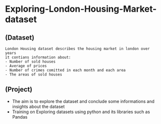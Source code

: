 # Exploring-London-Housing-Market-dataset

## (Dataset)
```
London Housing dataset describes the housing market in london over years
it contians information about:
- Number of sold houses
- Average of prices
- Number of crimes comitted in each month and each area
- The areas of sold houses
```
## (Project)

- The aim is to explore the dataset and conclude some informations and insights about the dataset 
- Training on Exploring datasets using python and its libraries such as Pandas


